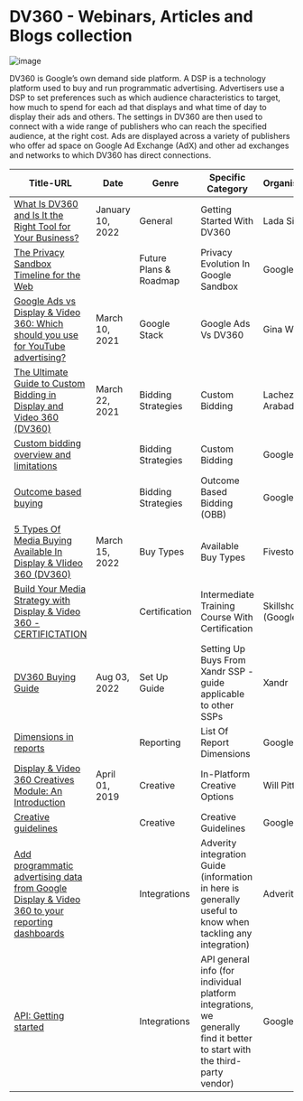 # DV360 - Webinars, Articles and Blogs collection
![image](https://user-images.githubusercontent.com/71815964/111277138-037ce100-8630-11eb-9827-38fb9632be32.png)

DV360 is Google’s own demand side platform. A DSP is a technology platform used to buy and run programmatic advertising. 
Advertisers use a DSP to set preferences such as which audience characteristics to target, how much to spend for each ad that displays and what time of day to display their ads and others. 
The settings in DV360 are then used to connect with a wide range of publishers who can reach the specified audience, at the right cost. 
Ads are displayed across a variety of publishers who offer ad space on Google Ad Exchange (AdX) and other ad exchanges and networks to which DV360 has direct connections.

| Title-URL      | Date | Genre  |Specific Category | Organiser/Author |
| -----------   | -----------      | -----------      | -----------      |--------- |
| [What Is DV360 and Is It the Right Tool for Your Business?](https://delvedeeper.com/articles/what-is-dv360/)  | January 10, 2022 | General |   Getting Started With DV360       | Lada Sierra
| [The Privacy Sandbox Timeline for the Web](https://privacysandbox.com/intl/en_us/open-web/#the-privacy-sandbox-timeline)   | | Future Plans & Roadmap |Privacy Evolution In Google Sandbox |   Google      |
| [Google Ads vs Display & Video 360: Which should you use for YouTube advertising?](https://www.searchlaboratory.com/2021/03/google-ads-vs-display-video-360-which-should-you-use-for-youtube-advertising/)   | March 10, 2021 | Google Stack | Google Ads Vs DV360 |   Gina Wisse       |
| [The Ultimate Guide to Custom Bidding in Display and Video 360 (DV360)](https://www.datastudio.ca/custom-bidding/the-ultimate-guide-to-custom-bidding-in-display-and-video-360-dv360/)   | March 22, 2021 | Bidding Strategies | Custom Bidding |   Lachezar Arabadzhiev |
| [Custom bidding overview and limitations](https://support.google.com/displayvideo/answer/9723477?hl=en)   |  | Bidding Strategies | Custom Bidding |    Google    |
| [Outcome based buying](https://support.google.com/displayvideo/answer/9364809?hl=en)     |  |  Bidding Strategies | Outcome Based Bidding (OBB) |  Google |
| [5 Types Of Media Buying Available In Display & VIideo 360 (DV360)](https://fivestones.net/en/blog/gmp/dv360/5-types-media-buying-dv360/)     | March 15, 2022 |  Buy Types | Available Buy Types |  Fivestones      |
| [Build Your Media Strategy with Display & Video 360 - CERTIFICTATION](https://skillshop.exceedlms.com/student/path/33854-build-your-media-strategy-with-display-video-360?sid=59e59df3-8939-4593-9bfd-8072e742d194&sid_i=0)     |   |  Certification | Intermediate Training Course With Certification |  Skillshop (Google)     |
| [DV360 Buying Guide](https://docs.xandr.com/bundle/xandr-bidders/page/dv360-buying-guide.html)   | Aug 03, 2022 | Set Up Guide | Setting Up Buys From Xandr SSP - guide applicable to other SSPs |   Xandr       |
| [Dimensions in reports](https://support.google.com/displayvideo/table/9046540?hl=en)   |  | Reporting | List Of Report Dimensions |   Google       |
| [Display & Video 360 Creatives Module: An Introduction](https://www.adaptworldwide.com/insights/2019/display-video-360-creatives-module)     | April 01, 2019 |  Creative | In-Platform Creative Options |  Will Pitts       |
| [Creative guidelines](https://support.google.com/displayvideo/topic/3056026?hl=en&ref_topic=9059508)   |  | Creative |Creative Guidelines|  Google |
| [Add programmatic advertising data from Google Display & Video 360 to your reporting dashboards](https://www.adverity.com/data-connectors/advertising/google-display-video-360)   |  | Integrations |Adverity integration Guide (information in here is generally useful to know when tackling any integration) |   Adverity |
| [API: Getting started](https://developers.google.com/display-video/api/guides/getting-started/overview)   |  | Integrations |API general info (for individual platform integrations, we generally find it better to start with the third-party vendor) |   Google     |
